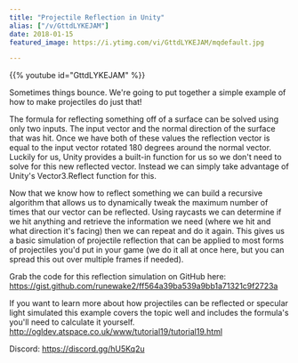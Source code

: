 ```yaml
---
title: "Projectile Reflection in Unity"
alias: ["/v/GttdLYKEJAM"]
date: 2018-01-15
featured_image: https://i.ytimg.com/vi/GttdLYKEJAM/mqdefault.jpg

---
```


{{% youtube id="GttdLYKEJAM" %}}

Sometimes things bounce. We're going to put together a simple example of how to make projectiles do just that!

The formula for reflecting something off of a surface can be solved using only two inputs. The input vector and the normal direction of the surface that was hit. Once we have both of these values the reflection vector is equal to the input vector rotated 180 degrees around the normal vector. Luckily for us, Unity provides a built-in function for us so we don't need to solve for this new reflected vector. Instead we can simply take advantage of Unity's Vector3.Reflect function for this.

Now that we know how to reflect something we can build a recursive algorithm that allows us to dynamically tweak the maximum number of times that our vector can be reflected. Using raycasts we can determine if we hit anything and retrieve the information we need (where we hit and what direction it's facing) then we can repeat and do it again. This gives us a basic simulation of projectile reflection that can be applied to most forms of projectiles you'd put in your game (we do it all at once here, but you can spread this out over multiple frames if needed).

Grab the code for this reflection simulation on GitHub here: https://gist.github.com/runewake2/ff564a39ba539a9bb1a71321c9f2723a

If you want to learn more about how projectiles can be reflected or specular light simulated this example covers the topic well and includes the formula's you'll need to calculate it yourself. http://ogldev.atspace.co.uk/www/tutorial19/tutorial19.html

Discord: https://discord.gg/hU5Kq2u
